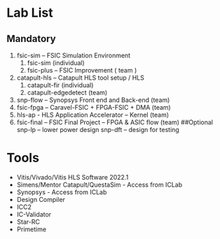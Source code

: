 # Lab List
## Mandatory
1. fsic-sim – FSIC Simulation Environment
    1. fsic-sim (individual)
    2. fsic-plus – FSIC Improvement ( team )
2. catapult-hls – Catapult HLS tool setup / HLS
    1. catapult-fir (individual)
    2. catapult-edgedetect (team)
3. snp-flow – Synopsys Front end and Back-end (team)
4. fsic-fpga – Caravel-FSIC + FPGA-FSIC + DMA (team)
5. hls-ap - HLS Application Accelerator – Kernel (team)
6. fsic-final – FSIC Final Project – FPGA & ASIC flow (team)
##Optional
snp-lp – lower power design
snp-dft – design for testing

# Tools
* Vitis/Vivado/Vitis HLS Software 2022.1
* Simens/Mentor Catapult/QuestaSim - Access from ICLab
* Synopsys - Access from ICLab
* Design Compiler
* ICC2
* IC-Validator
* Star-RC
* Primetime
